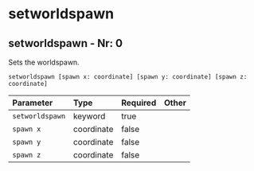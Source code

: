 # setworldspawn

## setworldspawn - Nr: 0

Sets the worldspawn.

```mcfunction
setworldspawn [spawn x: coordinate] [spawn y: coordinate] [spawn z: coordinate]
```

|Parameter|Type|Required|Other|
|:---|:---|:---|:---|
|`setworldspawn`|keyword|true||
|`spawn x`|coordinate|false||
|`spawn y`|coordinate|false||
|`spawn z`|coordinate|false||

